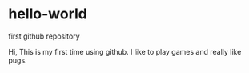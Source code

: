# hello-world
first github repository

Hi,
This is my first time using github.
I like to play games and really like pugs.
